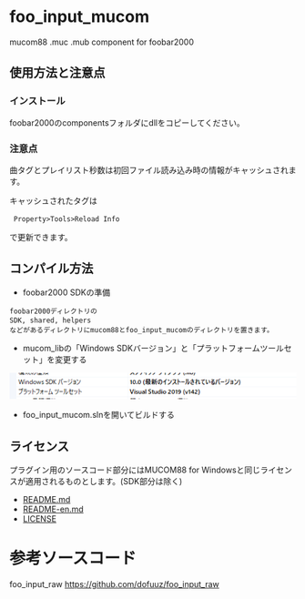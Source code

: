 # foo_input_mucom

mucom88 .muc .mub component for foobar2000

##  使用方法と注意点

### インストール

foobar2000のcomponentsフォルダにdllをコピーしてください。

### 注意点

曲タグとプレイリスト秒数は初回ファイル読み込み時の情報がキャッシュされます。

キャッシュされたタグは
```
 Property>Tools>Reload Info
```
で更新できます。

## コンパイル方法

* foobar2000 SDKの準備
```
foobar2000ディレクトリの
SDK, shared, helpers
などがあるディレクトリにmucom88とfoo_input_mucomのディレクトリを置きます。

```

* mucom_libの「Windows SDKバージョン」と「プラットフォームツールセット」を変更する

![プロジェクト設定](image/img01.png)

* foo_input_mucom.slnを開いてビルドする

## ライセンス

プラグイン用のソースコード部分にはMUCOM88 for Windowsと同じライセンスが適用されるものとします。(SDK部分は除く)

* [README.md](mucom_doc/README.md)
* [README-en.md](mucom_doc/README-en.md)
* [LICENSE](mucom_doc/LICENSE)

# 参考ソースコード
foo_input_raw
https://github.com/dofuuz/foo_input_raw